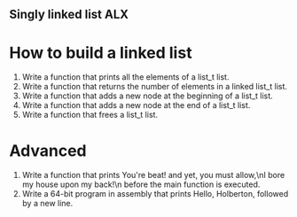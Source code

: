 ## Singly linked list ALX

# How to build a linked list

1. Write a function that prints all the elements of a list_t list.
2. Write a function that returns the number of elements in a linked list_t list.
3. Write a function that adds a new node at the beginning of a list_t list.
4. Write a function that adds a new node at the end of a list_t list.
5. Write a function that frees a list_t list.

# Advanced

1. Write a function that prints You're beat! and yet, you must allow,\nI bore my house upon my back!\n before the main function is executed.
2. Write a 64-bit program in assembly that prints Hello, Holberton, followed by a new line.
